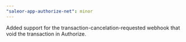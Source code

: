```yaml
---
"saleor-app-authorize-net": minor
---
```


Added support for the transaction-cancelation-requested webhook that void the transaction in Authorize.
